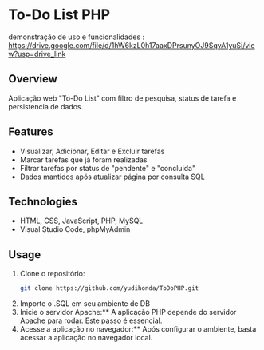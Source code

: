 # To-Do List PHP
demonstração de uso e funcionalidades : https://drive.google.com/file/d/1hW6kzL0h17aaxDPrsunyOJ9SqvA1yuSi/view?usp=drive_link
## Overview
Aplicação web "To-Do List" com filtro de pesquisa, status de tarefa e persistencia de dados.

## Features
- Visualizar, Adicionar, Editar e Excluir tarefas
- Marcar tarefas que já foram realizadas 
- Filtrar tarefas por status de "pendente" e "concluida"
- Dados mantidos após atualizar página por consulta SQL

## Technologies
- HTML, CSS, JavaScript, PHP, MySQL
- Visual Studio Code, phpMyAdmin

## Usage
1. Clone o repositório:
   ```bash
   git clone https://github.com/yudihonda/ToDoPHP.git
   ```
3. Importe o .SQL em seu ambiente de DB
4. Inicie o servidor Apache:** A aplicação PHP depende do servidor Apache para rodar. Este passo é essencial.
5. Acesse a aplicação no navegador:** Após configurar o ambiente, basta acessar a aplicação no navegador local.


